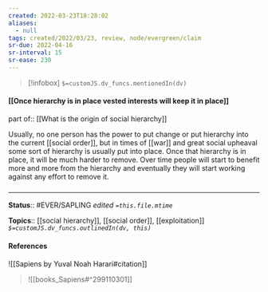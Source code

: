 ```yaml
---
created: 2022-03-23T18:28:02 
aliases:
  - null
tags: created/2022/03/23, review, node/evergreen/claim
sr-due: 2022-04-16
sr-interval: 15
sr-ease: 230
---
```

> [!infobox]
`$=customJS.dv_funcs.mentionedIn(dv)`

#### [[Once hierarchy is in place vested interests will keep it in place]] 

part of:: [[What is the origin of social hierarchy]]

Usually, no one person has the power to put change or put hierarchy into the current [[social order]],
but in times of [[war]] and great social upheaval 
some sort of hierarchy is usually put into place.
Once that hierarchy is in place,
it will be much harder to remove.
Over time people will start to benefit more and more from the hierarchy and eventually they will start working against any effort to remove it.

### <hr class="footnote"/>

**Status**:: #EVER/SAPLING 
*edited `=this.file.mtime`*

**Topics**:: [[social hierarchy]], [[social order]], [[exploitation]]
*`$=customJS.dv_funcs.outlinedIn(dv, this)`*

#### References

![[Sapiens by Yuval Noah Harari#citation]]


> ![[books_Sapiens#^299110301]]